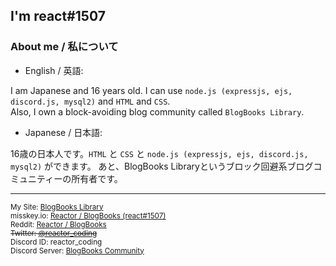 ## I'm react#1507

### About me / 私について

- English / 英語:

I am Japanese and 16 years old. I can use `node.js (expressjs, ejs, discord.js, mysql2)` and `HTML` and `CSS`.   
Also, I own a block-avoiding blog community called `BlogBooks Library`.

- Japanese / 日本語:

16歳の日本人です。`HTML` と `CSS` と `node.js (expressjs, ejs, discord.js, mysql2)` ができます。
あと、BlogBooks Libraryというブロック回避系ブログコミュニティーの所有者です。

---

<sub>
My Site: <a href="https://blogbooks.net">BlogBooks Library</a><br>
misskey.io: <a href="https://misskey.io/@reactor_coding">Reactor / BlogBooks (react#1507)</a><br>
Reddit: <a href="https://www.reddit.com/user/reactor_coding">Reactor / BlogBooks</a><br>
<del>Twitter: <a href="https://twitter.com/reactor_coding">@reactor_coding</a></del><br>
Discord ID: reactor_coding<br>
Discord Server: <a href="https://blogbooks.net/shortlinks/discord/bbs-community">BlogBooks Community</a><br>
</sub>
